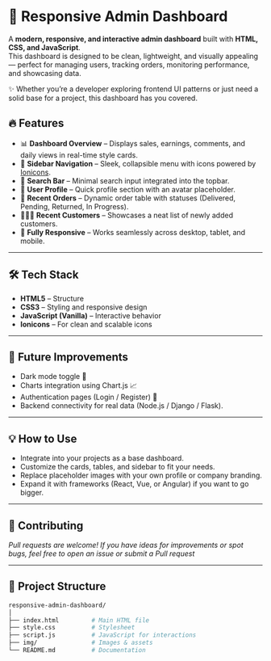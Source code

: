 # 🚀 Responsive Admin Dashboard  

A **modern, responsive, and interactive admin dashboard** built with **HTML, CSS, and JavaScript**.  
This dashboard is designed to be clean, lightweight, and visually appealing — perfect for managing users, tracking orders, monitoring performance, and showcasing data.  

✨ Whether you’re a developer exploring frontend UI patterns or just need a solid base for a project, this dashboard has you covered.  


## 🔥 Features  

- 📊 **Dashboard Overview** – Displays sales, earnings, comments, and daily views in real-time style cards.  
- 🧭 **Sidebar Navigation** – Sleek, collapsible menu with icons powered by [Ionicons](https://ionic.io/ionicons).  
- 🔎 **Search Bar** – Minimal search input integrated into the topbar.  
- 👤 **User Profile** – Quick profile section with an avatar placeholder.  
- 📑 **Recent Orders** – Dynamic order table with statuses (Delivered, Pending, Returned, In Progress).  
- 🧑‍🤝‍🧑 **Recent Customers** – Showcases a neat list of newly added customers.  
- 📱 **Fully Responsive** – Works seamlessly across desktop, tablet, and mobile.  

---

## 🛠️ Tech Stack  

- **HTML5** – Structure  
- **CSS3** – Styling and responsive design  
- **JavaScript (Vanilla)** – Interactive behavior  
- **Ionicons** – For clean and scalable icons  

---

## 📌 Future Improvements

- Dark mode toggle 🌙
- Charts integration using Chart.js 📈
- Authentication pages (Login / Register) 🔐
- Backend connectivity for real data (Node.js / Django / Flask).

---

## 💡 How to Use

- Integrate into your projects as a base dashboard.
- Customize the cards, tables, and sidebar to fit your needs.
- Replace placeholder images with your own profile or company branding.
- Expand it with frameworks (React, Vue, or Angular) if you want to go bigger.

---

## 🤝 Contributing
*Pull requests are welcome! If you have ideas for improvements or spot bugs, feel free to open an issue or submit a Pull request*

---

## 📂 Project Structure  

```bash
responsive-admin-dashboard/
│
├── index.html         # Main HTML file
├── style.css          # Stylesheet
├── script.js          # JavaScript for interactions
├── img/               # Images & assets
└── README.md          # Documentation
